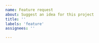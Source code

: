 ```yaml
---
name: Feature request
about: Suggest an idea for this project
title: ''
labels: 'feature'
assignees: ''

---
```

